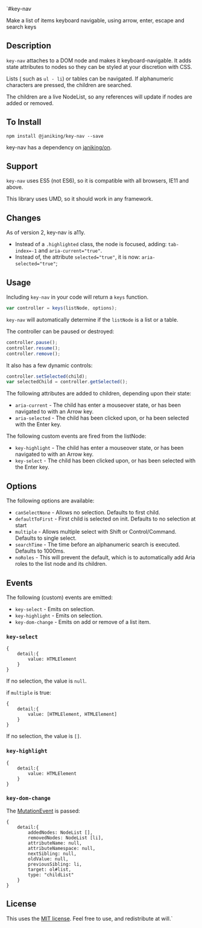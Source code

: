 `#key-nav

Make a list of items keyboard navigable, using arrow, enter, escape and search keys

## Description

`key-nav` attaches to a DOM node and makes it keyboard-navigable. It adds state attributes to nodes so they can be styled 
at your discretion with CSS.

Lists ( such as `ul - li`) or tables can be navigated. If alphanumeric characters are pressed, the children are 
searched.

The children are a live NodeList, so any references will update if nodes are added or removed.

## To Install

    npm install @janiking/key-nav --save
    
key-nav has a dependency on [janiking/on](https://github.com/janiking/on).

## Support

`key-nav` uses ES5 (not ES6), so it is compatible with all browsers, IE11 and above.

This library uses UMD, so it should work in any framework.

## Changes

As of version 2, key-nav is a11y. 
 * Instead of a `.highlighted` class, the node is focused, adding: `tab-index=-1` and `aria-current="true"`.
 * Instead of, the attribute `selected="true"`, it is now: `aria-selected="true"`;

## Usage

Including `key-nav` in your code will return a `keys` function.

```jsx harmony
var controller = keys(listNode, options);
```

`key-nav` will automatically determine if the `listNode` is a list or a table.

The controller can be paused or destroyed:
```jsx harmony
controller.pause();
controller.resume();
controller.remove();
```

It also has a few dynamic controls:
```jsx harmony
controller.setSelected(child);
var selectedChild = controller.getSelected();
```

The following attributes are added to children, depending upon their state:

 * `aria-current` - The child has enter a mouseover state, or has been navigated to with an Arrow key.
 * `aria-selected` - The child has been clicked upon, or ha been selected with the Enter key. 

The following custom events are fired from the listNode:

 * `key-highlight` - The child has enter a mouseover state, or has been navigated to with an Arrow key.
 * `key-select` - The child has been clicked upon, or has been selected with the Enter key. 

## Options

The following options are available:

 * `canSelectNone` - Allows no selection. Defaults to first child.
 * `defaultToFirst` - First child is selected on init. Defaults to no selection at start
 * `multiple` - Allows multiple select with Shift or Control/Command. Defaults to single select.
 * `searchTime` - The time before an alphanumeric search is executed. Defaults to 1000ms.
 * `noRoles` - This will prevent the default, which is to automatically add Aria roles to the list node and its children.

## Events

The following (custom) events are emitted:

 * `key-select` - Emits on selection.
 * `key-highlight` - Emits on selection.
 * `key-dom-change` - Emits on add or remove of a list item.

### `key-select`

    {
        detail:{
            value: HTMLElement
        }
    }

If no selection, the value is `null`.

if `multiple` is true:

    {
        detail:{
            value: [HTMLElement, HTMLElement]
        }
    }

If no selection, the value is `[]`.

### `key-highlight`

    {
        detail:{
            value: HTMLElement
        }
    }

### `key-dom-change`
The [MutationEvent](https://developer.mozilla.org/en-US/docs/Web/API/MutationObserver) is passed:

    {
        detail:{
            addedNodes: NodeList [],
            removedNodes: NodeList [li],
            attributeName: null,
            attributeNamespace: null,
            nextSibling: null,
            oldValue: null,
            previousSibling: li,
            target: ol#list,
            type: "childList"
        }
    }

## License

This uses the [MIT license](./LICENSE). Feel free to use, and redistribute at will.`
